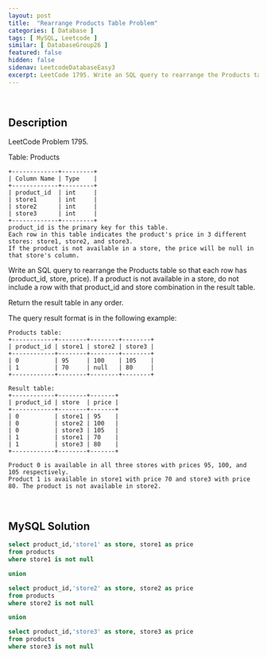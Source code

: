 ```yaml
---
layout: post
title:  "Rearrange Products Table Problem"
categories: [ Database ]
tags: [ MySQL, Leetcode ]
similar: [ DatabaseGroup26 ]
featured: false
hidden: false
sidenav: LeetcodeDatabaseEasy3
excerpt: LeetCode 1795. Write an SQL query to rearrange the Products table.
---
```


<br />

## Description

LeetCode Problem 1795. 

Table: Products
```
+-------------+---------+
| Column Name | Type    |
+-------------+---------+
| product_id  | int     |
| store1      | int     |
| store2      | int     |
| store3      | int     |
+-------------+---------+
product_id is the primary key for this table.
Each row in this table indicates the product's price in 3 different stores: store1, store2, and store3.
If the product is not available in a store, the price will be null in that store's column.
```

Write an SQL query to rearrange the Products table so that each row has (product_id, store, price). If a product is not available in a store, do not include a row with that product_id and store combination in the result table.

Return the result table in any order.

The query result format is in the following example:

 
```
Products table:
+------------+--------+--------+--------+
| product_id | store1 | store2 | store3 |
+------------+--------+--------+--------+
| 0          | 95     | 100    | 105    |
| 1          | 70     | null   | 80     |
+------------+--------+--------+--------+

Result table:
+------------+--------+-------+
| product_id | store  | price |
+------------+--------+-------+
| 0          | store1 | 95    |
| 0          | store2 | 100   |
| 0          | store3 | 105   |
| 1          | store1 | 70    |
| 1          | store3 | 80    |
+------------+--------+-------+

Product 0 is available in all three stores with prices 95, 100, and 105 respectively.
Product 1 is available in store1 with price 70 and store3 with price 80. The product is not available in store2.
```

<br />

## MySQL Solution


```sql
select product_id,'store1' as store, store1 as price 
from products 
where store1 is not null

union

select product_id,'store2' as store, store2 as price 
from products 
where store2 is not null

union

select product_id,'store3' as store, store3 as price 
from products 
where store3 is not null
```
